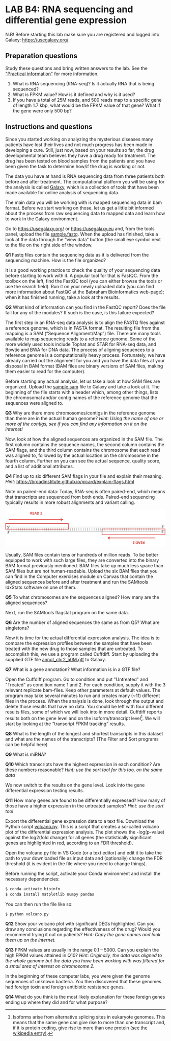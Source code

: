# LAB B4: RNA sequencing and differential gene expression

N.B! Before starting this lab make sure you are registered and logged into Galaxy: https://usegalaxy.org/

## Preparation questions

Study these questions and bring written answers to the lab. See the ["Practical information"](../readme.md) for more information.

1. What is RNA sequencing (RNA-seq)? Is it actually RNA that is being sequenced?
1. What is FPKM value? How is it defined and why is it used?
1. If you have a total of 25M reads, and 500 reads map to a specific gene of length 1.7 kbp, what would be the FPKM value of that gene? What if the gene were only 500 bp?

## Instructions and questions

Since you started working on analyzing the mysterious diseases many patients have lost their lives and not much progress has been made in developing a cure. Still, just now, based on your results so far, the drug developmental team believes they have a drug ready for treatment. The drug has been tested on blood samples from the patients and you have been given the task to determine how/if the drug is working or not.

The data you have at hand is RNA sequencing data from three patients both before and after treatment. The computational platform you will be using for the analysis is called [Galaxy](https://usegalaxy.org/), which is a collection of tools that have been made available for online analysis of sequencing data.

The main data you will be working with is mapped sequencing data in bam format. Before we start working on those, let us get a little bit informed about the process from raw sequencing data to mapped data and learn how to work in the Galaxy environment.

Go to https://usegalaxy.org/ or https://usegalaxy.eu and, from the tools panel, upload the file [sample.fastq](./sample.fastq). When the upload has finished, take a look at the data through the “view data” button (the small eye symbol next to the file on the right side of the window.

**Q1** Fastq files contain the sequencing data as it is delivered from the sequencing machine. How is the file organized?

It is a good working practice to check the quality of your sequencing data before starting to work with it. A popular tool for that is FastQC. From the toolbox on the left, find the FastQC tool (you can either browse the tools or use the search field). Run it on your newly uploaded data (you can find more information about FastQC at the Babraham Bioinformatics web-page); when it has finished running, take a look at the results.

**Q2** What kind of information can you find in the FastQC report? Does the file fail for any of the modules? If such is the case, is this failure expected?

The first step in an RNA-seq data analysis is to align the FASTQ files against a reference genome, which is in FASTA format. The resulting file from the mapping is a SAM (“Sequence Alignment/Map”) file. There are many tools available to map sequencing reads to a reference genome. Some of the more widely used tools include Tophat and STAR for RNA-seq data, and Bowtie and BWA for DNA data. The process of aligning sequences to a reference genome is a computationally heavy process. Fortunately, we have already carried out the alignment for you and you have the data files at your disposal in BAM format (BAM files are binary versions of SAM files, making them easier to read for the computer).

Before starting any actual analysis, let us take a look at how SAM files are
organized. Upload the [sample.sam](./sample.sam) file to Galaxy and take a look at it. The beginning of the file starts with a header which, among other things, lists the chromosomal and/or contig names of the reference genome that the sequences were aligned to.

**Q3** Why are there more chromosomes/contigs in the reference genome than there are in the actual human genome? *Hint: Using the name of one or more of the contigs, see if you can find any information on it on the internet!*

Now, look at how the aligned sequences are organized in the SAM file. The first column contains the sequence names, the second column contains the SAM flags, and the third column contains the chromosome that each read was aligned to, followed by the actual location on the chromosome in the fourth column. Further on you can see the actual sequence, quality score, and a list of additional attributes.

**Q4** Find up to six different SAM flags in your file and explain their meaning.
*Hint:* https://broadinstitute.github.io/picard/explain-flags.html

Note on paired-end data: Today, RNA-seq is often paired-end, which means that transcripts are sequenced from both ends. Paired-end sequencing typically results in more robust alignments and variant calling.

![](./53seq.png "Paired end reads")

Usually, SAM files contain tens or hundreds of million reads. To be better equipped to work with such large files, they are converted into the binary BAM format previously mentioned. BAM files take up much less space than SAM files but are not human-readable. Upload the six BAM files that you can find in the Computer exercises module on Canvas that contain the aligned sequences before and after treatment and run the SAMtools IdxStats software on one of them.

**Q5** To what chromosomes are the sequences aligned? How many are the aligned sequences?

Next, run the SAMtools flagstat program on the same data.

**Q6** Are the number of aligned sequences the same as from Q5? What are singletons?

Now it is time for the actual differential expression analysis. The idea is to compare the expression profiles between the samples that have been treated with the new drug to those samples that are untreated. To accomplish this, we use a program called Cuffdiff. Start by uploading the supplied GTF file [annot_chr2_50M.gtf](./annot_chr2_50M.gtf) to Galaxy.

**Q7** What is a gene annotation? What information is in a GTF file?

Open the Cuffdiff program. Go to condition and put "Untreated" and "Treated" as condition name 1 and 2. For each condition, supply it with the 3 relevant replicate bam-files. Keep other parameters at default values. The program may take several minutes to run and creates many (~11) different files in the process. When the analysis is done, look through the output and delete those results that have no data. You should be left with four different results files, some of which we will look into in more detail. Cuffdiff reports results both on the gene level and on the isoform/transcript level[^1]. We will start by looking at the “transcript FPKM tracking” results.

[^1]: Isoforms arise from alternative splicing sites in eukaryote genomes. This means that the same gene can give rise to more than one transcript and, if it is protein coding, give rise to more than one protein [(see the wikipedia entry)](http://en.wikipedia.org/wiki/Gene_isoform).

**Q8** What is the length of the longest and shortest transcripts in this dataset and what are the names of the transcripts? (The Filter and Sort programs can be helpful here)

**Q9** What is miRNA?

**Q10** Which transcripts have the highest expression in each condition? Are these numbers reasonable? *Hint: use the sort tool for this too, on the same data*

We now switch to the results on the gene level. Look into the gene differential
expression testing results.

**Q11** How many genes are found to be differentially expressed? How many of those have a higher expression in the untreated samples? *Hint: use the sort tool*

Export the differential gene expression data to a text file. Download the Python script [volcano.py](./volcano.py). This is a script that creates a so-called volcano plot of the differential expression analysis. The plot shows the -log(p-value) against the log2(fold change) for all genes (the statistically significant genes are highlighted in red, according to an FDR threshold).

Open the volcano.py file in VS Code (or a text editor) and edit it to take the path to your downloaded file as input data and (optionally) change the FDR threshold (it is evident in the file where you need to change things).

Before running the script, activate your Conda environment and install the necessary dependencies:

```bash
$ conda activate bioinfo
$ conda install matplotlib numpy pandas
```

You can then run the file like so:

```bash
$ python volcano.py
```

**Q12** Show your volcano plot with significant DEGs highlighted. Can you draw any conclusions regarding the effectiveness of the drug? Would you recommend trying it out on patients?
*Hint: Copy the gene names and look them up on the internet.*

**Q13** FPKM values are usually in the range 0.1 – 5000. Can you explain the high FPKM values attained in Q10?
*Hint: Originally, the data was aligned to the whole genome but the data you have been working with was filtered for a small area of interest on chromosome 2.*

In the beginning of these computer labs, you were given the genome sequences of unknown bacteria. You then discovered that these genomes had foreign toxin and foreign antibiotic resistance genes.

**Q14** What do you think is the most likely explanation for these foreign genes ending up where they did and for what purpose?
